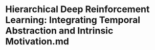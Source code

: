# Hierarchical Deep Reinforcement Learning: Integrating Temporal Abstraction and Intrinsic Motivation.md